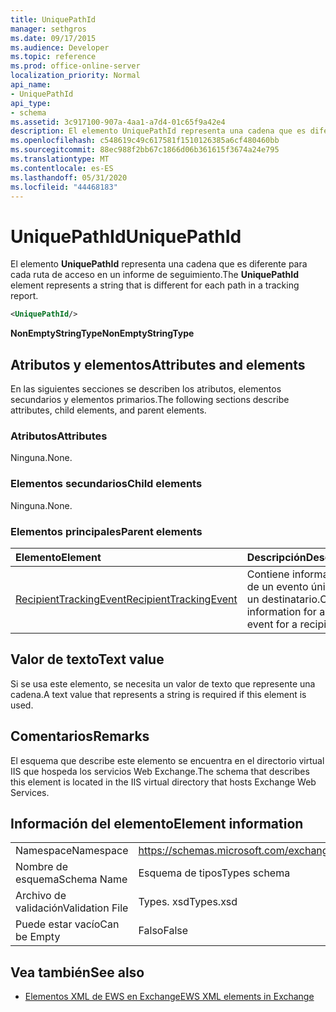 ```yaml
---
title: UniquePathId
manager: sethgros
ms.date: 09/17/2015
ms.audience: Developer
ms.topic: reference
ms.prod: office-online-server
localization_priority: Normal
api_name:
- UniquePathId
api_type:
- schema
ms.assetid: 3c917100-907a-4aa1-a7d4-01c65f9a42e4
description: El elemento UniquePathId representa una cadena que es diferente para cada ruta de acceso en un informe de seguimiento.
ms.openlocfilehash: c548619c49c617581f1510126385a6cf480460bb
ms.sourcegitcommit: 88ec988f2bb67c1866d06b361615f3674a24e795
ms.translationtype: MT
ms.contentlocale: es-ES
ms.lasthandoff: 05/31/2020
ms.locfileid: "44468183"
---
```

# <a name="uniquepathid"></a><span data-ttu-id="96582-103">UniquePathId</span><span class="sxs-lookup"><span data-stu-id="96582-103">UniquePathId</span></span>

<span data-ttu-id="96582-104">El elemento **UniquePathId** representa una cadena que es diferente para cada ruta de acceso en un informe de seguimiento.</span><span class="sxs-lookup"><span data-stu-id="96582-104">The **UniquePathId** element represents a string that is different for each path in a tracking report.</span></span> 
  
```XML
<UniquePathId/>
```

 <span data-ttu-id="96582-105">**NonEmptyStringType**</span><span class="sxs-lookup"><span data-stu-id="96582-105">**NonEmptyStringType**</span></span>
## <a name="attributes-and-elements"></a><span data-ttu-id="96582-106">Atributos y elementos</span><span class="sxs-lookup"><span data-stu-id="96582-106">Attributes and elements</span></span>

<span data-ttu-id="96582-107">En las siguientes secciones se describen los atributos, elementos secundarios y elementos primarios.</span><span class="sxs-lookup"><span data-stu-id="96582-107">The following sections describe attributes, child elements, and parent elements.</span></span>
  
### <a name="attributes"></a><span data-ttu-id="96582-108">Atributos</span><span class="sxs-lookup"><span data-stu-id="96582-108">Attributes</span></span>

<span data-ttu-id="96582-109">Ninguna.</span><span class="sxs-lookup"><span data-stu-id="96582-109">None.</span></span>
  
### <a name="child-elements"></a><span data-ttu-id="96582-110">Elementos secundarios</span><span class="sxs-lookup"><span data-stu-id="96582-110">Child elements</span></span>

<span data-ttu-id="96582-111">Ninguna.</span><span class="sxs-lookup"><span data-stu-id="96582-111">None.</span></span>
  
### <a name="parent-elements"></a><span data-ttu-id="96582-112">Elementos principales</span><span class="sxs-lookup"><span data-stu-id="96582-112">Parent elements</span></span>

|<span data-ttu-id="96582-113">**Elemento**</span><span class="sxs-lookup"><span data-stu-id="96582-113">**Element**</span></span>|<span data-ttu-id="96582-114">**Descripción**</span><span class="sxs-lookup"><span data-stu-id="96582-114">**Description**</span></span>|
|:-----|:-----|
|[<span data-ttu-id="96582-115">RecipientTrackingEvent</span><span class="sxs-lookup"><span data-stu-id="96582-115">RecipientTrackingEvent</span></span>](recipienttrackingevent.md) <br/> |<span data-ttu-id="96582-116">Contiene información de un evento único para un destinatario.</span><span class="sxs-lookup"><span data-stu-id="96582-116">Contains information for a single event for a recipient.</span></span>  <br/> |
   
## <a name="text-value"></a><span data-ttu-id="96582-117">Valor de texto</span><span class="sxs-lookup"><span data-stu-id="96582-117">Text value</span></span>

<span data-ttu-id="96582-118">Si se usa este elemento, se necesita un valor de texto que represente una cadena.</span><span class="sxs-lookup"><span data-stu-id="96582-118">A text value that represents a string is required if this element is used.</span></span>
  
## <a name="remarks"></a><span data-ttu-id="96582-119">Comentarios</span><span class="sxs-lookup"><span data-stu-id="96582-119">Remarks</span></span>

<span data-ttu-id="96582-120">El esquema que describe este elemento se encuentra en el directorio virtual IIS que hospeda los servicios Web Exchange.</span><span class="sxs-lookup"><span data-stu-id="96582-120">The schema that describes this element is located in the IIS virtual directory that hosts Exchange Web Services.</span></span>
  
## <a name="element-information"></a><span data-ttu-id="96582-121">Información del elemento</span><span class="sxs-lookup"><span data-stu-id="96582-121">Element information</span></span>

|||
|:-----|:-----|
|<span data-ttu-id="96582-122">Namespace</span><span class="sxs-lookup"><span data-stu-id="96582-122">Namespace</span></span>  <br/> |https://schemas.microsoft.com/exchange/services/2006/types  <br/> |
|<span data-ttu-id="96582-123">Nombre de esquema</span><span class="sxs-lookup"><span data-stu-id="96582-123">Schema Name</span></span>  <br/> |<span data-ttu-id="96582-124">Esquema de tipos</span><span class="sxs-lookup"><span data-stu-id="96582-124">Types schema</span></span>  <br/> |
|<span data-ttu-id="96582-125">Archivo de validación</span><span class="sxs-lookup"><span data-stu-id="96582-125">Validation File</span></span>  <br/> |<span data-ttu-id="96582-126">Types. xsd</span><span class="sxs-lookup"><span data-stu-id="96582-126">Types.xsd</span></span>  <br/> |
|<span data-ttu-id="96582-127">Puede estar vacío</span><span class="sxs-lookup"><span data-stu-id="96582-127">Can be Empty</span></span>  <br/> |<span data-ttu-id="96582-128">Falso</span><span class="sxs-lookup"><span data-stu-id="96582-128">False</span></span>  <br/> |
   
## <a name="see-also"></a><span data-ttu-id="96582-129">Vea también</span><span class="sxs-lookup"><span data-stu-id="96582-129">See also</span></span>



- [<span data-ttu-id="96582-130">Elementos XML de EWS en Exchange</span><span class="sxs-lookup"><span data-stu-id="96582-130">EWS XML elements in Exchange</span></span>](ews-xml-elements-in-exchange.md)

